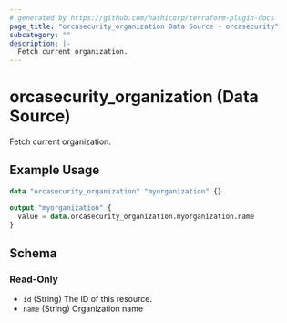 ```yaml
---
# generated by https://github.com/hashicorp/terraform-plugin-docs
page_title: "orcasecurity_organization Data Source - orcasecurity"
subcategory: ""
description: |-
  Fetch current organization.
---
```


# orcasecurity_organization (Data Source)

Fetch current organization.

## Example Usage

```terraform
data "orcasecurity_organization" "myorganization" {}

output "myorganization" {
  value = data.orcasecurity_organization.myorganization.name
}
```

<!-- schema generated by tfplugindocs -->
## Schema

### Read-Only

- `id` (String) The ID of this resource.
- `name` (String) Organization name


